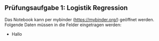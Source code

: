 ## Prüfungsaufgabe 1: Logistik Regression
Das Notebook kann per mybinder (https://mybinder.org/) geöffnet werden.
Folgende Daten müssen in die Felder eingetragen werden:
* Hallo
